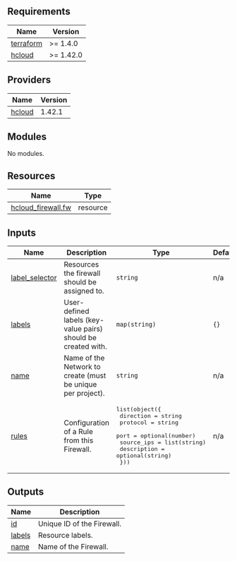 ## Requirements

| Name | Version |
|------|---------|
| <a name="requirement_terraform"></a> [terraform](#requirement\_terraform) | >= 1.4.0 |
| <a name="requirement_hcloud"></a> [hcloud](#requirement\_hcloud) | >= 1.42.0 |

## Providers

| Name | Version |
|------|---------|
| <a name="provider_hcloud"></a> [hcloud](#provider\_hcloud) | 1.42.1 |

## Modules

No modules.

## Resources

| Name | Type |
|------|------|
| [hcloud_firewall.fw](https://registry.terraform.io/providers/hetznercloud/hcloud/latest/docs/resources/firewall) | resource |

## Inputs

| Name | Description | Type | Default | Required |
|------|-------------|------|---------|:--------:|
| <a name="input_label_selector"></a> [label\_selector](#input\_label\_selector) | Resources the firewall should be assigned to. | `string` | n/a | yes |
| <a name="input_labels"></a> [labels](#input\_labels) | User-defined labels (key-value pairs) should be created with. | `map(string)` | `{}` | no |
| <a name="input_name"></a> [name](#input\_name) | Name of the Network to create (must be unique per project). | `string` | n/a | yes |
| <a name="input_rules"></a> [rules](#input\_rules) | Configuration of a Rule from this Firewall. | <pre>list(object({<br>    direction   = string<br>    protocol    = string<br>    port        = optional(number)<br>    source_ips  = list(string)<br>    description = optional(string)<br>  }))</pre> | n/a | yes |

## Outputs

| Name | Description |
|------|-------------|
| <a name="output_id"></a> [id](#output\_id) | Unique ID of the Firewall. |
| <a name="output_labels"></a> [labels](#output\_labels) | Resource labels. |
| <a name="output_name"></a> [name](#output\_name) | Name of the Firewall. |
